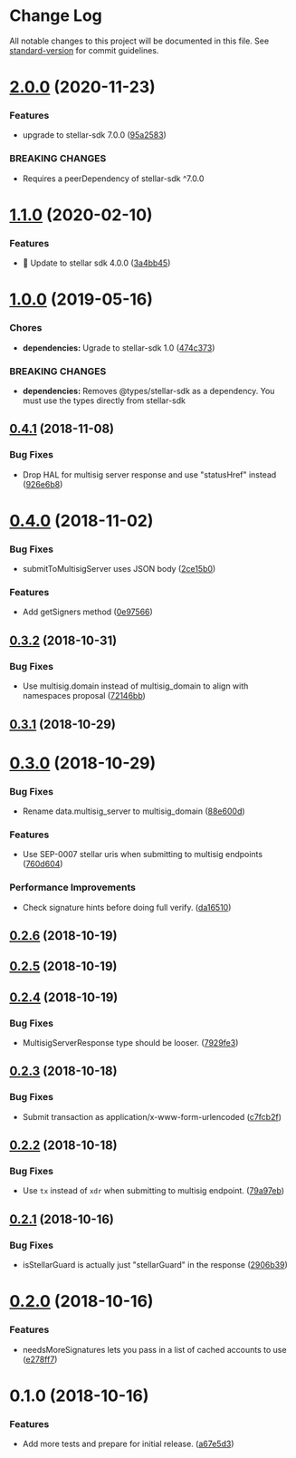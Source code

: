 # Change Log

All notable changes to this project will be documented in this file. See [standard-version](https://github.com/conventional-changelog/standard-version) for commit guidelines.

<a name="2.0.0"></a>
# [2.0.0](https://github.com/stellarguard/multisig-utils/compare/v1.1.0...v2.0.0) (2020-11-23)


### Features

* upgrade to stellar-sdk 7.0.0 ([95a2583](https://github.com/stellarguard/multisig-utils/commit/95a2583))


### BREAKING CHANGES

* Requires a peerDependency of stellar-sdk ^7.0.0



<a name="1.1.0"></a>
# [1.1.0](https://github.com/stellarguard/multisig-utils/compare/v1.0.0...v1.1.0) (2020-02-10)


### Features

* 🎸 Update to stellar sdk 4.0.0 ([3a4bb45](https://github.com/stellarguard/multisig-utils/commit/3a4bb45))



<a name="1.0.0"></a>
# [1.0.0](https://github.com/stellarguard/multisig-utils/compare/v0.4.1...v1.0.0) (2019-05-16)


### Chores

* **dependencies:** Ugrade to stellar-sdk 1.0 ([474c373](https://github.com/stellarguard/multisig-utils/commit/474c373))


### BREAKING CHANGES

* **dependencies:** Removes @types/stellar-sdk as a dependency. You must use the types directly from stellar-sdk



<a name="0.4.1"></a>
## [0.4.1](https://github.com/stellarguard/multisig-utils/compare/v0.4.0...v0.4.1) (2018-11-08)


### Bug Fixes

* Drop HAL for multisig server response and use "statusHref" instead ([926e6b8](https://github.com/stellarguard/multisig-utils/commit/926e6b8))



<a name="0.4.0"></a>
# [0.4.0](https://github.com/stellarguard/multisig-utils/compare/v0.3.2...v0.4.0) (2018-11-02)


### Bug Fixes

* submitToMultisigServer uses JSON body ([2ce15b0](https://github.com/stellarguard/multisig-utils/commit/2ce15b0))


### Features

* Add getSigners method ([0e97566](https://github.com/stellarguard/multisig-utils/commit/0e97566))



<a name="0.3.2"></a>
## [0.3.2](https://github.com/stellarguard/multisig-utils/compare/v0.3.1...v0.3.2) (2018-10-31)


### Bug Fixes

* Use multisig.domain instead of multisig_domain to align with namespaces proposal ([72146bb](https://github.com/stellarguard/multisig-utils/commit/72146bb))



<a name="0.3.1"></a>
## [0.3.1](https://github.com/stellarguard/multisig-utils/compare/v0.3.0...v0.3.1) (2018-10-29)



<a name="0.3.0"></a>
# [0.3.0](https://github.com/stellarguard/multisig-utils/compare/v0.2.6...v0.3.0) (2018-10-29)


### Bug Fixes

* Rename data.multisig_server to multisig_domain ([88e600d](https://github.com/stellarguard/multisig-utils/commit/88e600d))


### Features

* Use SEP-0007 stellar uris when submitting to multisig endpoints ([760d604](https://github.com/stellarguard/multisig-utils/commit/760d604))


### Performance Improvements

* Check signature hints before doing full verify. ([da16510](https://github.com/stellarguard/multisig-utils/commit/da16510))



<a name="0.2.6"></a>
## [0.2.6](https://github.com/stellarguard/multisig-utils/compare/v0.2.5...v0.2.6) (2018-10-19)



<a name="0.2.5"></a>
## [0.2.5](https://github.com/stellarguard/multisig-utils/compare/v0.2.4...v0.2.5) (2018-10-19)



<a name="0.2.4"></a>
## [0.2.4](https://github.com/stellarguard/multisig-utils/compare/v0.2.3...v0.2.4) (2018-10-19)


### Bug Fixes

* MultisigServerResponse type should be looser. ([7929fe3](https://github.com/stellarguard/multisig-utils/commit/7929fe3))



<a name="0.2.3"></a>
## [0.2.3](https://github.com/stellarguard/multisig-utils/compare/v0.2.2...v0.2.3) (2018-10-18)


### Bug Fixes

* Submit transaction as application/x-www-form-urlencoded ([c7fcb2f](https://github.com/stellarguard/multisig-utils/commit/c7fcb2f))



<a name="0.2.2"></a>
## [0.2.2](https://github.com/stellarguard/multisig-utils/compare/v0.2.1...v0.2.2) (2018-10-18)


### Bug Fixes

* Use `tx` instead of `xdr` when submitting to multisig endpoint. ([79a97eb](https://github.com/stellarguard/multisig-utils/commit/79a97eb))



<a name="0.2.1"></a>
## [0.2.1](https://github.com/stellarguard/multisig-utils/compare/v0.2.0...v0.2.1) (2018-10-16)


### Bug Fixes

* isStellarGuard is actually just "stellarGuard" in the response ([2906b39](https://github.com/stellarguard/multisig-utils/commit/2906b39))



<a name="0.2.0"></a>
# [0.2.0](https://github.com/stellarguard/multisig-utils/compare/v0.1.0...v0.2.0) (2018-10-16)


### Features

* needsMoreSignatures lets you pass in a list of cached accounts to use ([e278ff7](https://github.com/stellarguard/multisig-utils/commit/e278ff7))



<a name="0.1.0"></a>
# 0.1.0 (2018-10-16)


### Features

* Add more tests and prepare for initial release. ([a67e5d3](https://github.com/stellarguard/multisig-utils/commit/a67e5d3))

